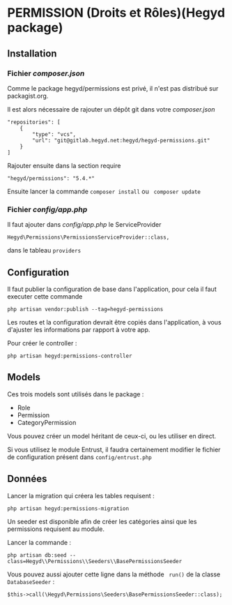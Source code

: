 # PERMISSION (Droits et Rôles)(Hegyd package)
## Installation
### Fichier _composer.json_
Comme le package hegyd/permissions est privé, il n'est pas distribué sur packagist.org.

Il est alors nécessaire de rajouter un dépôt git dans votre _composer.json_

```
"repositories": [
    {
        "type": "vcs",
        "url": "git@gitlab.hegyd.net:hegyd/hegyd-permissions.git"
    }
]
```

Rajouter ensuite dans la section require

```
"hegyd/permissions": "5.4.*"
```

Ensuite lancer la commande ``` composer install ``` ou ``` composer update```

### Fichier _config/app.php_
Il faut ajouter dans _config/app.php_ le ServiceProvider

```
Hegyd\Permissions\PermissionsServiceProvider::class,
```

dans le tableau ```providers```

## Configuration

Il faut publier la configuration de base dans l'application, pour cela il faut executer cette commande

```
php artisan vendor:publish --tag=hegyd-permissions
```
Les routes et la configuration devrait être copiés dans l'application, à vous d'ajuster les informations par rapport à votre app. 

Pour créer le controller : 

```
php artisan hegyd:permissions-controller
```

## Models

Ces trois models sont utilisés dans le package :
- Role
- Permission
- CategoryPermission

Vous pouvez créer un model héritant de ceux-ci, ou les utiliser en direct.

Si vous utilisez le module Entrust, il faudra certainement modifier le fichier de configuration présent dans ``` config/entrust.php ```

## Données

Lancer la migration qui créera les tables requisent :

```
php artisan hegyd:permissions-migration
```
Un seeder est disponible afin de créer les catégories ainsi que les permissions requisent au module.

Lancer la commande : 
```
php artisan db:seed --class=Hegyd\\Permissions\\Seeders\\BasePermissionsSeeder
```

Vous pouvez aussi ajouter cette ligne dans la méthode ``` run()``` de la classe ``` DatabaseSeeder ``` :
```
$this->call(\Hegyd\Permissions\Seeders\BasePermissionsSeeder::class);
```